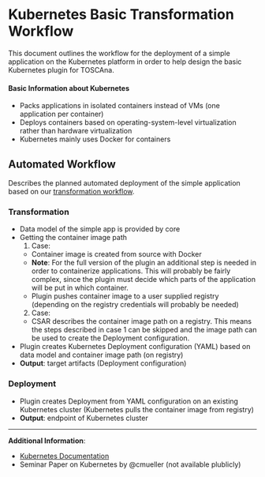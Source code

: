 # Kubernetes Basic Transformation Workflow

This document outlines the workflow for the deployment of a simple application on the Kubernetes platform in order to help design the basic Kubernetes plugin for TOSCAna.

#### Basic Information about Kubernetes
- Packs applications in isolated containers instead of VMs (one application per container)
- Deploys containers based on operating-system-level virtualization rather than hardware virtualization
- Kubernetes mainly uses Docker for containers

## Automated Workflow
Describes the planned automated deployment of the simple application based on our [transformation workflow](https://github.com/StuPro-TOSCAna/TOSCAna/blob/transformation-flow/docs/dev/architecture/workflow.md).

### Transformation
- Data model of the simple app is provided by core
- Getting the container image path
  1. Case:
    - Container image is created from source with Docker
    - **Note**: For the full version of the plugin an additional step is needed in order to containerize applications. This will probably be fairly complex, since the plugin must decide which parts of the application will be put in which container.
    - Plugin pushes container image to a user supplied registry (depending on the registry credentials will probably be needed)
  2. Case:
    - CSAR describes the container image path on a registry. This means the steps described in case 1 can be skipped and the image path can be used to create the Deployment configuration.
- Plugin creates Kubernetes Deployment configuration (YAML) based on data model and container image path (on registry)
- **Output**: target artifacts (Deployment configuration)

### Deployment
- Plugin creates Deployment from YAML configuration on an existing Kubernetes cluster (Kubernetes pulls the container image from registry)
- **Output**: endpoint of Kubernetes cluster

---

**Additional Information**:
- [Kubernetes Documentation](https://kubernetes.io/docs/home/)
- Seminar Paper on Kubernetes by @cmueller (not available plublicly)
